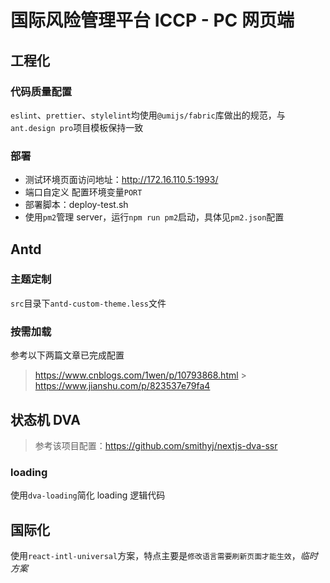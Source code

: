 # 国际风险管理平台 ICCP - PC 网页端

## 工程化

### 代码质量配置

`eslint`、`prettier`、`stylelint`均使用`@umijs/fabric`库做出的规范，与`ant.design pro`项目模板保持一致

### 部署

- 测试环境页面访问地址：http://172.16.110.5:1993/
- 端口自定义 配置环境变量`PORT`
- 部署脚本：deploy-test.sh
- 使用`pm2`管理 server，运行`npm run pm2`启动，具体见`pm2.json`配置

## Antd

### 主题定制

`src`目录下`antd-custom-theme.less`文件

### 按需加载

参考以下两篇文章已完成配置

> https://www.cnblogs.com/1wen/p/10793868.html > https://www.jianshu.com/p/823537e79fa4

## 状态机 DVA

> 参考该项目配置：https://github.com/smithyj/nextjs-dva-ssr

### loading

使用`dva-loading`简化 loading 逻辑代码

## 国际化

使用`react-intl-universal`方案，特点主要是`修改语言需要刷新页面才能生效`，_临时方案_
